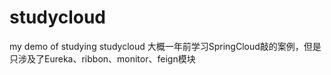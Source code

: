 # studycloud
my demo of studying studycloud
大概一年前学习SpringCloud敲的案例，但是只涉及了Eureka、ribbon、monitor、feign模块
